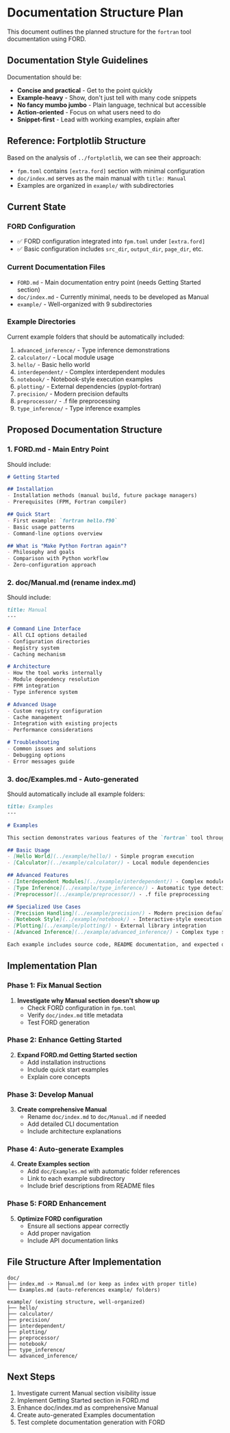 # Documentation Structure Plan

This document outlines the planned structure for the `fortran` tool documentation using FORD.

## Documentation Style Guidelines

Documentation should be:
- **Concise and practical** - Get to the point quickly
- **Example-heavy** - Show, don't just tell with many code snippets
- **No fancy mumbo jumbo** - Plain language, technical but accessible
- **Action-oriented** - Focus on what users need to do
- **Snippet-first** - Lead with working examples, explain after

## Reference: Fortplotlib Structure

Based on the analysis of `../fortplotlib`, we can see their approach:
- `fpm.toml` contains `[extra.ford]` section with minimal configuration
- `doc/index.md` serves as the main manual with `title: Manual`
- Examples are organized in `example/` with subdirectories

## Current State

### FORD Configuration
- ✅ FORD configuration integrated into `fpm.toml` under `[extra.ford]`
- ✅ Basic configuration includes `src_dir`, `output_dir`, `page_dir`, etc.

### Current Documentation Files
- `FORD.md` - Main documentation entry point (needs Getting Started section)
- `doc/index.md` - Currently minimal, needs to be developed as Manual
- `example/` - Well-organized with 9 subdirectories

### Example Directories
Current example folders that should be automatically included:
1. `advanced_inference/` - Type inference demonstrations
2. `calculator/` - Local module usage
3. `hello/` - Basic hello world
4. `interdependent/` - Complex interdependent modules
5. `notebook/` - Notebook-style execution examples
6. `plotting/` - External dependencies (pyplot-fortran)
7. `precision/` - Modern precision defaults
8. `preprocessor/` - .f file preprocessing
9. `type_inference/` - Type inference examples

## Proposed Documentation Structure

### 1. FORD.md - Main Entry Point
Should include:
```markdown
# Getting Started

## Installation
- Installation methods (manual build, future package managers)
- Prerequisites (FPM, Fortran compiler)

## Quick Start
- First example: `fortran hello.f90`
- Basic usage patterns
- Command-line options overview

## What is "Make Python Fortran again"?
- Philosophy and goals
- Comparison with Python workflow
- Zero-configuration approach
```

### 2. doc/Manual.md (rename index.md)
Should include:
```markdown
title: Manual
---

# Command Line Interface
- All CLI options detailed
- Configuration directories
- Registry system
- Caching mechanism

# Architecture
- How the tool works internally
- Module dependency resolution
- FPM integration
- Type inference system

# Advanced Usage
- Custom registry configuration
- Cache management
- Integration with existing projects
- Performance considerations

# Troubleshooting
- Common issues and solutions
- Debugging options
- Error messages guide
```

### 3. doc/Examples.md - Auto-generated
Should automatically include all example folders:
```markdown
title: Examples
---

# Examples

This section demonstrates various features of the `fortran` tool through practical examples.

## Basic Usage
- [Hello World](../example/hello/) - Simple program execution
- [Calculator](../example/calculator/) - Local module dependencies

## Advanced Features  
- [Interdependent Modules](../example/interdependent/) - Complex module relationships
- [Type Inference](../example/type_inference/) - Automatic type detection
- [Preprocessor](../example/preprocessor/) - .f file preprocessing

## Specialized Use Cases
- [Precision Handling](../example/precision/) - Modern precision defaults
- [Notebook Style](../example/notebook/) - Interactive-style execution
- [Plotting](../example/plotting/) - External library integration
- [Advanced Inference](../example/advanced_inference/) - Complex type scenarios

Each example includes source code, README documentation, and expected output.
```

## Implementation Plan

### Phase 1: Fix Manual Section
1. **Investigate why Manual section doesn't show up**
   - Check FORD configuration in `fpm.toml`
   - Verify `doc/index.md` title metadata
   - Test FORD generation

### Phase 2: Enhance Getting Started
2. **Expand FORD.md Getting Started section**
   - Add installation instructions
   - Include quick start examples
   - Explain core concepts

### Phase 3: Develop Manual
3. **Create comprehensive Manual**
   - Rename `doc/index.md` to `doc/Manual.md` if needed
   - Add detailed CLI documentation
   - Include architecture explanations

### Phase 4: Auto-generate Examples
4. **Create Examples section**
   - Add `doc/Examples.md` with automatic folder references
   - Link to each example subdirectory
   - Include brief descriptions from README files

### Phase 5: FORD Enhancement
5. **Optimize FORD configuration**
   - Ensure all sections appear correctly
   - Add proper navigation
   - Include API documentation links

## File Structure After Implementation

```
doc/
├── index.md -> Manual.md (or keep as index with proper title)
└── Examples.md (auto-references example/ folders)

example/ (existing structure, well-organized)
├── hello/
├── calculator/
├── precision/
├── interdependent/
├── plotting/
├── preprocessor/
├── notebook/
├── type_inference/
└── advanced_inference/
```

## Next Steps

1. Investigate current Manual section visibility issue
2. Implement Getting Started section in FORD.md
3. Enhance doc/index.md as comprehensive Manual
4. Create auto-generated Examples documentation
5. Test complete documentation generation with FORD